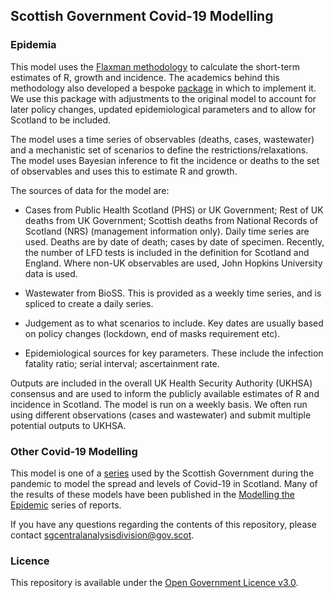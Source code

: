 
## Scottish Government Covid-19 Modelling

### Epidemia

This model uses the [Flaxman
methodology](https://www.imperial.ac.uk/media/imperial-college/medicine/sph/ide/gida-fellowships/Imperial-College-COVID19-Europe-estimates-and-NPI-impact-30-03-2020.pdf)
to calculate the short-term estimates of R, growth and incidence. The
academics behind this methodology also developed a bespoke
[package](http://imperialcollegelondon.github.io/epidemia) in which to
implement it. We use this package with adjustments to the original model
to account for later policy changes, updated epidemiological parameters
and to allow for Scotland to be included.

The model uses a time series of observables (deaths, cases, wastewater)
and a mechanistic set of scenarios to define the
restrictions/relaxations. The model uses Bayesian inference to fit the
incidence or deaths to the set of observables and uses this to estimate
R and growth.

The sources of data for the model are:

  - Cases from Public Health Scotland (PHS) or UK Government; Rest of UK
    deaths from UK Government; Scottish deaths from National Records of
    Scotland (NRS) (management information only). Daily time series are
    used. Deaths are by date of death; cases by date of specimen.
    Recently, the number of LFD tests is included in the definition for
    Scotland and England. Where non-UK observables are used, John
    Hopkins University data is used.

  - Wastewater from BioSS. This is provided as a weekly time series, and
    is spliced to create a daily series.

  - Judgement as to what scenarios to include. Key dates are usually
    based on policy changes (lockdown, end of masks requirement etc).

  - Epidemiological sources for key parameters. These include the
    infection fatality ratio; serial interval; ascertainment rate.

Outputs are included in the overall UK Health Security Authority (UKHSA)
consensus and are used to inform the publicly available estimates of R
and incidence in Scotland. The model is run on a weekly basis. We often
run using different observations (cases and wastewater) and submit
multiple potential outputs to UKHSA.

### Other Covid-19 Modelling

This model is one of a
[series](https://github.com/search?q=topic%3Ac19-modelling+org%3ADataScienceScotland+fork%3Atrue)
used by the Scottish Government during the pandemic to model the spread
and levels of Covid-19 in Scotland. Many of the results of these models
have been published in the [Modelling the
Epidemic](https://www.gov.scot/collections/coronavirus-covid-19-modelling-the-epidemic/)
series of reports.

If you have any questions regarding the contents of this repository,
please contact <sgcentralanalysisdivision@gov.scot>.

### Licence

This repository is available under the [Open Government Licence
v3.0](http://www.nationalarchives.gov.uk/doc/open-government-licence/version/3/).
